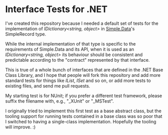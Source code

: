 # Interface Tests for .NET

I've created this repository because I needed a default set of tests for the
implementation of _IDictionary<string, object>_ in [Simple.Data](http://github.com/markrendle/Simple.Data)'s SimpleRecord
type.

While the internal implementation of that type is specific to the requirements
of Simple.Data and its API, when it is used as an _IDictionary<string, object>_
its behaviour should be consistent and predictable according to the "contract"
represented by that interface.

This is true of a whole bunch of interfaces that are defined in the .NET Base
Class Library, and I hope that people will fork this repository and add more
standard tests for things like _IList<T>_, _ISet<T>_ and so on, or add more tests
to existing files, and send me pull requests.

My starting test is for NUnit; if you prefer a different test framework, please suffix the filename with, e.g., "\_XUnit" or "\_MSTest".

I originally tried to implement this first test as a base abstract class, but
the tooling support for running tests contained in a base class was so poor that
I switched to having a single-class implementation. Hopefully the tooling will
improve. :)

